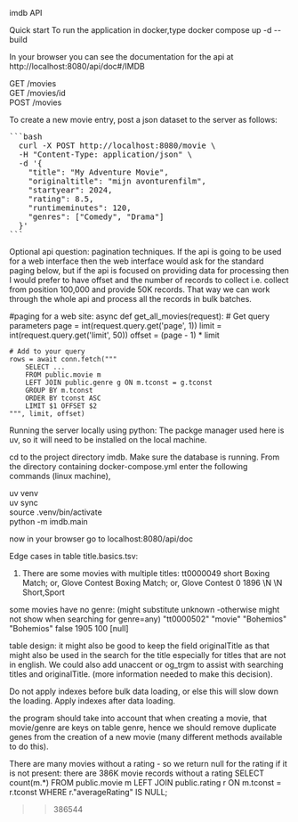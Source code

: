 


imdb API

Quick start
To run the application in docker,type
docker compose up -d --build 

In your browser you can see the documentation for the api at 
http://localhost:8080/api/doc#/IMDB  
  


GET /movies  
GET /movies/id  
POST /movies  

To create a new movie entry, post a json dataset to the server as follows:
<pre>```bash 
  curl -X POST http://localhost:8080/movie \
  -H "Content-Type: application/json" \
  -d '{
    "title": "My Adventure Movie",
    "originaltitle": "mijn avonturenfilm",
    "startyear": 2024,
    "rating": 8.5,
    "runtimeminutes": 120,
    "genres": ["Comedy", "Drama"]
  }'
```</pre>

Optional api question: pagination techniques.
If the api is going to be used for a web interface then the web interface would ask for
the standard paging below, but if the api is focused on providing data for processing then I would 
prefer to have offset and the number of records to collect i.e. collect from position 100,000 and provide 50K records.
That way we can work through the whole api and process all the records in bulk batches.

#paging for a web site:
async def get_all_movies(request):
    # Get query parameters
    page = int(request.query.get('page', 1))
    limit = int(request.query.get('limit', 50))
    offset = (page - 1) * limit
    
    # Add to your query
    rows = await conn.fetch("""
        SELECT ... 
        FROM public.movie m 
        LEFT JOIN public.genre g ON m.tconst = g.tconst 
        GROUP BY m.tconst
        ORDER BY tconst ASC
        LIMIT $1 OFFSET $2
    """, limit, offset)

Running the server locally using python:
The packge manager used here is uv, so it will need to be installed on the local machine.

cd to the project directory imdb.
Make sure the database is running.
From the directory containing docker-compose.yml enter the following commands (linux machine), 

uv venv  
uv sync  
source .venv/bin/activate    
python -m imdb.main   

now in your browser go to localhost:8080/api/doc 



Edge cases in table title.basics.tsv:
1. There are some movies with multiple titles:
tt0000049	short	Boxing Match; or, Glove Contest	Boxing Match; or, Glove Contest	0	1896	\N	\N	Short,Sport

some movies have no genre: (might substitute unknown -otherwise might not show when searching for genre=any)
"tt0000502"	"movie"	"Bohemios"	"Bohemios"	false	1905		100	 [null]

table design: 
it might also be good to keep the field originalTitle as that might also be used in the search for the title 
especially for titles that are not in english. We could also add unaccent or og_trgm to assist with searching titles and
originalTitle.
(more information needed to make this decision).

Do not apply indexes before bulk data loading, or else this will slow down the loading. Apply indexes after data loading.

the program should take into account that when creating a movie, that movie/genre are keys on table genre, 
hence we should remove duplicate genes from the creation of a new movie (many different methods available to do this).

There are many movies without a rating - so we return null for the rating if it is not present:
there are 386K movie records without a rating
SELECT count(m.*)
FROM public.movie m
LEFT JOIN public.rating r ON m.tconst = r.tconst
WHERE r."averageRating" IS NULL;
>>386544


 

